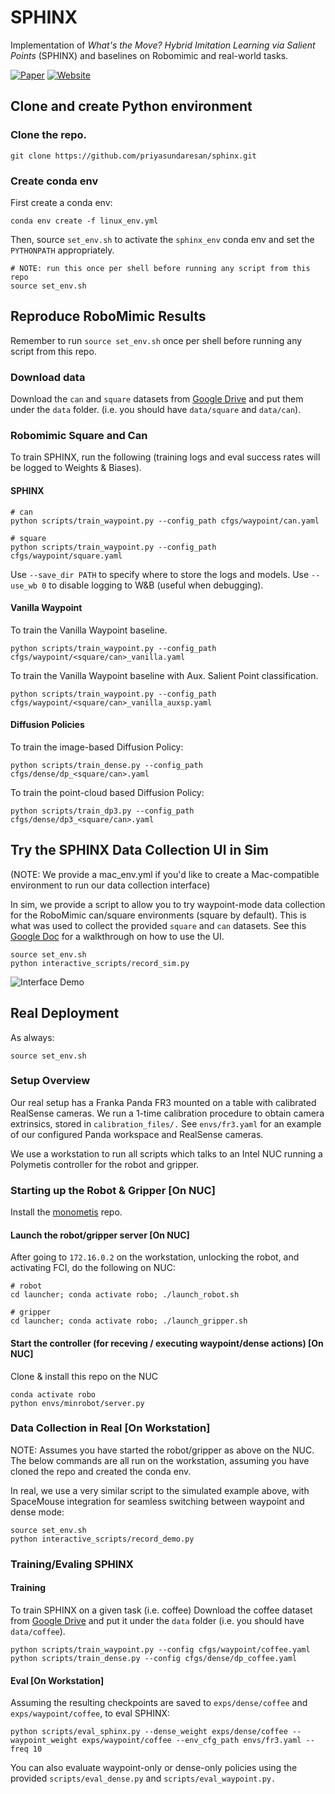 # SPHINX

Implementation of _What's the Move? Hybrid Imitation Learning via Salient Points_ (SPHINX) and baselines on Robomimic and real-world tasks.

[![Paper](https://img.shields.io/badge/Paper-%20%F0%9F%93%84-blue)](https://sphinx-manip.github.io/assets/sphinx.pdf)
[![Website](https://img.shields.io/badge/Website-%F0%9F%8C%90-orange)](https://sphinx-manip.github.io/)

## Clone and create Python environment

### Clone the repo.
```shell
git clone https://github.com/priyasundaresan/sphinx.git
```

### Create conda env

First create a conda env:
```shell
conda env create -f linux_env.yml  
```

Then, source `set_env.sh` to activate the `sphinx_env` conda env and set the `PYTHONPATH` appropriately.

```shell
# NOTE: run this once per shell before running any script from this repo
source set_env.sh
```

## Reproduce RoboMimic Results

Remember to run `source set_env.sh`  once per shell before running any script from this repo.

### Download data

Download the `can` and `square` datasets from [Google Drive](https://drive.google.com/drive/folders/1283M3vPEYml87Y-N8Ievvv3XAVt7iHu6?usp=sharing) and put them under the `data` folder. (i.e. you should have `data/square` and `data/can`).

### Robomimic Square and Can

To train SPHINX, run the following (training logs and eval success rates will be logged to Weights & Biases).

#### SPHINX

```shell
# can
python scripts/train_waypoint.py --config_path cfgs/waypoint/can.yaml

# square
python scripts/train_waypoint.py --config_path cfgs/waypoint/square.yaml
```

Use `--save_dir PATH` to specify where to store the logs and models.
Use `--use_wb 0` to disable logging to W&B (useful when debugging).

#### Vanilla Waypoint
To train the Vanilla Waypoint baseline.
```shell
python scripts/train_waypoint.py --config_path cfgs/waypoint/<square/can>_vanilla.yaml
```

To train the Vanilla Waypoint baseline with Aux. Salient Point classification.
```shell
python scripts/train_waypoint.py --config_path cfgs/waypoint/<square/can>_vanilla_auxsp.yaml
```

#### Diffusion Policies
To train the image-based Diffusion Policy:
```shell
python scripts/train_dense.py --config_path cfgs/dense/dp_<square/can>.yaml
```
To train the point-cloud based Diffusion Policy:
```shell
python scripts/train_dp3.py --config_path cfgs/dense/dp3_<square/can>.yaml
```

## Try the SPHINX Data Collection UI in Sim
(NOTE: We provide a mac_env.yml if you'd like to create a Mac-compatible environment to run our data collection interface)

In sim, we provide a script to allow you to try waypoint-mode data collection for the RoboMimic can/square environments (square by default). This is what was used to collect the provided `square` and `can` datasets. See this [Google Doc](https://docs.google.com/document/d/1mpHAVoCbp7k2y1qc_WS0c4HW7EAOpovFvp6tYPP46hI/edit?usp=sharing) for a walkthrough on how to use the UI.
```shell
source set_env.sh
python interactive_scripts/record_sim.py
```
![Interface Demo](assets/interface.gif)

## Real Deployment
As always:
```shell
source set_env.sh
```
### Setup Overview
Our real setup has a Franka Panda FR3 mounted on a table with calibrated RealSense cameras. We run a 1-time calibration procedure to obtain camera extrinsics, stored in `calibration_files/.` See `envs/fr3.yaml` for an example of our configured Panda workspace and RealSense cameras.

We use a workstation to run all scripts which talks to an Intel NUC running a Polymetis controller for the robot and gripper.

### Starting up the Robot & Gripper [On NUC]
Install the [monometis](https://github.com/hengyuan-hu/monometis.git) repo.

#### Launch the robot/gripper server [On NUC]
After going to `172.16.0.2` on the workstation, unlocking the robot, and activating FCI, do the following on NUC:
```shell
# robot
cd launcher; conda activate robo; ./launch_robot.sh

# gripper
cd launcher; conda activate robo; ./launch_gripper.sh
```
#### Start the controller (for receving / executing waypoint/dense actions) [On NUC]
Clone & install  this repo on the NUC 
```shell
conda activate robo
python envs/minrobot/server.py
```

### Data Collection in Real [On Workstation]
NOTE: Assumes you have started the robot/gripper as above on the NUC.
The below commands are all run on the workstation, assuming you have cloned the repo and created the conda env.

In real, we use a very similar script to the simulated example above, with SpaceMouse integration for seamless switching between waypoint and dense mode:
```shell
source set_env.sh
python interactive_scripts/record_demo.py
```

### Training/Evaling SPHINX

#### Training 
To train SPHINX on a given task (i.e. coffee)
Download the coffee dataset from [Google Drive](https://drive.google.com/drive/folders/1283M3vPEYml87Y-N8Ievvv3XAVt7iHu6?usp=sharing) and put it under the `data` folder (i.e. you should have `data/coffee`).
```shell
python scripts/train_waypoint.py --config cfgs/waypoint/coffee.yaml
python scripts/train_dense.py --config cfgs/dense/dp_coffee.yaml
```

#### Eval [On Workstation]
Assuming the resulting checkpoints are saved to `exps/dense/coffee` and `exps/waypoint/coffee`, to eval SPHINX:
```shell
python scripts/eval_sphinx.py --dense_weight exps/dense/coffee --waypoint_weight exps/waypoint/coffee --env_cfg_path envs/fr3.yaml --freq 10
```

You can also evaluate waypoint-only or dense-only policies using the provided `scripts/eval_dense.py` and `scripts/eval_waypoint.py.`
